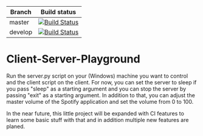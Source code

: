 | Branch | Build status |
| --- | --- |
| master | [![Build Status](https://travis-ci.com/Pflegusch/Client-Server-Playground.svg?branch=master)](https://travis-ci.com/Pflegusch/Client-Server-Playground) |
| develop | [![Build Status](https://travis-ci.com/Pflegusch/Client-Server-Playground.svg?branch=develop)](https://travis-ci.com/Pflegusch/Client-Server-Playground) |

# Client-Server-Playground

Run the server.py script on your (Windows) machine you want to control and the client script on the client.
For now, you can set the server to sleep if you pass "sleep" as a starting argument and you can stop the server
by passing "exit" as a starting argument. In addition to that, you can adjust the master volume of the Spotify application and set the volume from 0 to 100.

In the near future, this little project will be expanded with CI features to learn some basic stuff with that and in addition
multiple new features are planed.
